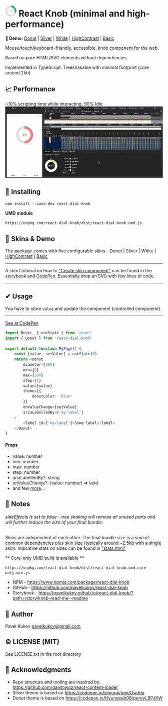 # ![Donut Knob](/docs/images/donut-konb-48.gif) React Knob (minimal and high-performance)
**🦚 Demo**: [Donut](https://pavelkukov.github.io/react-dial-knob/?path=/story/knob-skins--donut) | [Silver](https://pavelkukov.github.io/react-dial-knob/?path=/story/knob-skins--silver) | [White](https://pavelkukov.github.io/react-dial-knob/?path=/story/knob-skins--white) | [HighContrast](https://pavelkukov.github.io/react-dial-knob/?path=/story/knob-skins--high-contrast) | [Basic](https://pavelkukov.github.io/react-dial-knob/?path=/story/knob-skins--basic)


Mouse/touch/keyboard-friendly, accessible, knob component for the web.

Based on pure HTML/SVG elements without dependencies.

Implemented in TypeScript. Treeshakable with minimal footprint (core around 2kb).

## 📈 Performance
~10% scripting time while interacting, 90% Idle
![Scripting time](/docs/images/scripting-only-2021.png)


## 🧩 Installing
```shell
npm install --save-dev react-dial-knob
```
**UMD module**
```html
https://unpkg.com/react-dial-knob/dist/react-dial-knob.umd.js
```


## 🦚 Skins & Demo
The package comes with five configurable skins - [Donut](https://pavelkukov.github.io/react-dial-knob/?path=/story/knob-skins--donut) | [Silver](https://pavelkukov.github.io/react-dial-knob/?path=/story/knob-skins--silver) | [White](https://pavelkukov.github.io/react-dial-knob/?path=/story/knob-skins--white) | [HighContrast](https://pavelkukov.github.io/react-dial-knob/?path=/story/knob-skins--high-contrast) | [Basic](https://pavelkukov.github.io/react-dial-knob/?path=/story/knob-skins--basic)

_________________________________________________________________________
A short tutorial on how to ["Create skin component"](https://pavelkukov.github.io/react-dial-knob/?path=/story/knob-knob-component--create-skin) can be found in the storybook and [CodePen](https://codepen.io/pavelkukov/pen/LYVOLoO?editors=0010). Essentially drop an SVG with few lines of code.
_________________________________________________________________________


## ✔ Usage
You have to store `value` and update the component (controlled component).
_________________________________________________________________________
[See at CodePen](https://codepen.io/pavelkukov/pen/xxGgZvL?editors=0010)

```typescript
import React, { useState } from 'react'
import { Donut } from 'react-dial-knob'

export default function MyPage() {
    const [value, setValue] = useState(0)
    return <Donut
        diameter={200}
        min={0}
        max={100}
        step={1}
        value={value}
        theme={{
            donutColor: 'blue'
        }}
        onValueChange={setValue}
        ariaLabelledBy={'my-label'}
    >
        <label id={'my-label'}>Some label</label>
    </Donut>
}
```


#### Props
* value: number
* min: number
* max: number
* step: number
* ariaLabelledBy?: string
* onValueChange?: (value: number) => void
* and few [more](https://pavelkukov.github.io/react-dial-knob/?path=/story/knob-knob-component--props)...

## 🧾 Notes

###### sideEffects is set to false - tree shaking will remove all unused parts and will further reduce the size of your final bundle.

Skins are independent of each other. The final bundle size is a sum of common dependencies plus skin size (typically around ~2.5kb with a single skin). Indicative stats on sizes can be found in ["stats.html"](https://github.com/pavelkukov/react-dial-knob/blob/master/stats.html)

** Core-only UMD build is available **
```
https://unpkg.com/react-dial-knob/dist/react-dial-knob.umd.core-only.min.js
```

* NPM - https://www.npmjs.com/package/react-dial-knob
* GitHub - https://github.com/pavelkukov/react-dial-knob
* Storybook - https://pavelkukov.github.io/react-dial-knob/?path=/story/knob-read-me--readme



## 👋 Author
Pavel Kukov <pavelkukov@gmail.com>


## © LICENSE (MIT)
See LICENSE.txt in the root directory


## 🙌 Acknowledgments
* Repo structure and tooling are inspired by: https://github.com/danilowoz/react-content-loader
* Silver theme is based on https://codepen.io/simurai/pen/DwJdq
* Donut theme is based on https://codepen.io/Hyungsub08/pen/yLBPJKW
